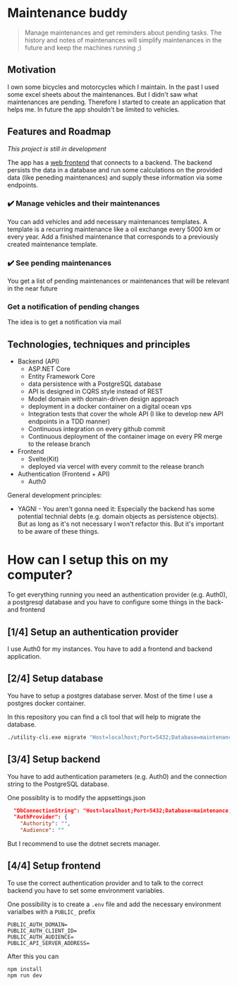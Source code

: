 # Maintenance buddy

> Manage maintenances and get reminders about pending tasks. 
The history and notes of maintenances will simplify maintenances in the future and keep the machines running ;)

## Motivation

I own some bicycles and motorcycles which I maintain. In the past I used some excel sheets about the maintenances. But I didn't saw what maintenances are pending. Therefore I started to create an application that helps me. In future the app shouldn't be limited to vehicles.


## Features and Roadmap

*This project is still in development*

The app has a [web frontend](https://maintenance-buddy.georg-braun.de) that connects to a backend. The backend persists the data in a database and run some calculations on the provided data (like peneding maintenances) and supply these information via some endpoints.


### ✔️ Manage vehicles and their maintenances
You can add vehicles and add necessary maintenances templates. A template is a recurring maintenance like a oil exchange every 5000 km or every year.
Add a finished maintenance that corresponds to a previously created maintenance template.

### ✔️ See pending maintenances
You get a list of pending maintenances or maintenances that will be relevant in the near future

### Get a notification of pending changes
The idea is to get a notification via mail

## Technologies, techniques and principles

- Backend (API)
  - ASP.NET Core
  - Entity Framework Core
  - data persistence with a PostgreSQL database
  - API is designed in CQRS style instead of REST
  - Model domain with domain-driven design approach
  - deployment in a docker container on a digital ocean vps
  - Integration tests that cover the whole API (I like to develop new API endpoints in a TDD manner)
  - Continuous integration on every github commit 
  - Continuous deployment of the container image on every PR merge to the release branch
- Frontend
  - Svelte(Kit)
  - deployed via vercel with every commit to the release branch
- Authentication (Frontend + API)
  - Auth0


General development principles:
- YAGNI - You aren't gonna need it: Especially the backend has some potential technial debts (e.g. domain objects as persistence objects). But as long as it's not necessary I won't refactor this. But it's important to be aware of these things.


# How can I setup this on my computer?

To get everything running you need an authentication provider (e.g. Auth0), a postgresql database and you have to configure some things in the back- and frontend

## [1/4] Setup an authentication provider

I use Auth0 for my instances. You have to add a frontend and backend application.


## [2/4] Setup database

You have to setup a postgres database server. Most of the time I use a postgres docker container.

In this repository you can find a cli tool that will help to migrate the database.

```bash
./utility-cli.exe migrate "Host=localhost;Port=5432;Database=maintenance;Username=postgres;Password=postgres" "C:\Development\Repositories\maintenance-buddy\maintenance-buddy-api\maintenance-buddy-api\Migrations"
```

## [3/4] Setup backend

You have to add authentication parameters (e.g. Auth0) and the connection string to the PostgreSQL database.

One possiblity is to modify the appsettings.json
```json
  "DbConnectionString": "Host=localhost;Port=5432;Database=maintenance;Username=postgres;Password=postgres",
  "AuthProvider": {
    "Authority": "",
    "Audience": ""
```

But I recommend to use the dotnet secrets manager.

## [4/4] Setup frontend

To use the correct authentication provider and to talk to the correct backend you have to set some environment variables.

One possibility is to create a `.env` file and add the necessary environment varialbes with a `PUBLIC_` prefix
```
PUBLIC_AUTH_DOMAIN=
PUBLIC_AUTH_CLIENT_ID=
PUBLIC_AUTH_AUDIENCE=
PUBLIC_API_SERVER_ADDRESS=
```

After this you can
```
npm install
npm run dev
```
